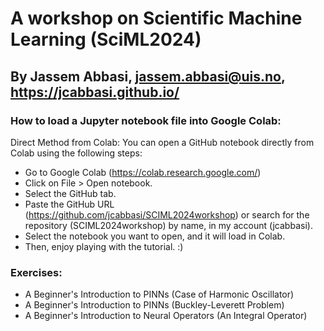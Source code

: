 
# A workshop on Scientific Machine Learning (SciML2024) 

By Jassem Abbasi, jassem.abbasi@uis.no, https://jcabbasi.github.io/
--------
### How to load a Jupyter notebook file into Google Colab:


Direct Method from Colab:
You can open a GitHub notebook directly from Colab using the following steps:

- Go to Google Colab (https://colab.research.google.com/)
- Click on File > Open notebook.
- Select the GitHub tab.
- Paste the GitHub URL (https://github.com/jcabbasi/SCIML2024workshop) or search for the repository (SCIML2024workshop) by name, in my account (jcabbasi).
- Select the notebook you want to open, and it will load in Colab.
- Then, enjoy playing with the tutorial. :)

### Exercises:
- A Beginner's Introduction to PINNs (Case of Harmonic Oscillator)
- A Beginner's Introduction to PINNs (Buckley-Leverett Problem)
- A Beginner's Introduction to Neural Operators (An Integral Operator)